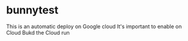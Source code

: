 # bunnytest
This is an automatic deploy on Google cloud
It's important to enable on Cloud Bukd the Cloud run 
